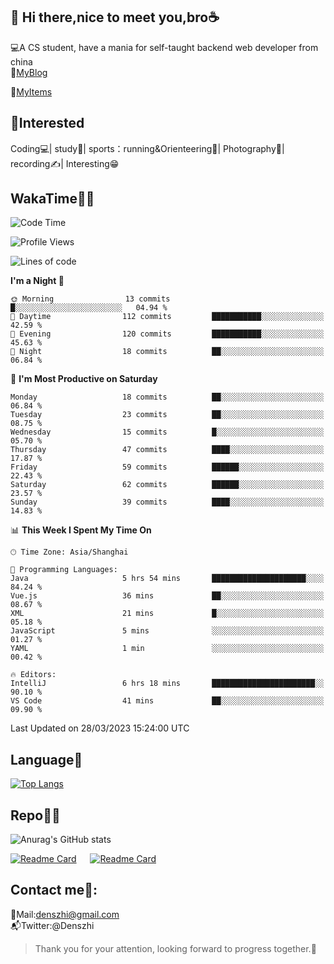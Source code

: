 👋 Hi there,nice to meet you,bro☕
---
💻A CS student, have a mania for self-taught backend web developer from china   
📌[MyBlog](https://github.com/HealUP/MyBlog)

📌[MyItems](https://healup.github.io/)

 <!-- waka-box start -->
 <!-- waka-box end -->
 
🧲**Interested**
--
Coding💻| study📖| sports：running&Orienteering🏃‍| Photography📸| recording✍️| Interesting😁

WakaTime👨‍💻
---
<!--START_SECTION:waka-->
![Code Time](http://img.shields.io/badge/Code%20Time-9%20hrs%2027%20mins-blue)

![Profile Views](http://img.shields.io/badge/Profile%20Views-351-blue)

![Lines of code](https://img.shields.io/badge/From%20Hello%20World%20I%27ve%20Written-148.6%20thousand%20lines%20of%20code-blue)

**I'm a Night 🦉** 

```text
🌞 Morning                13 commits          █░░░░░░░░░░░░░░░░░░░░░░░░   04.94 % 
🌆 Daytime                112 commits         ███████████░░░░░░░░░░░░░░   42.59 % 
🌃 Evening                120 commits         ███████████░░░░░░░░░░░░░░   45.63 % 
🌙 Night                  18 commits          ██░░░░░░░░░░░░░░░░░░░░░░░   06.84 % 
```
📅 **I'm Most Productive on Saturday** 

```text
Monday                   18 commits          ██░░░░░░░░░░░░░░░░░░░░░░░   06.84 % 
Tuesday                  23 commits          ██░░░░░░░░░░░░░░░░░░░░░░░   08.75 % 
Wednesday                15 commits          █░░░░░░░░░░░░░░░░░░░░░░░░   05.70 % 
Thursday                 47 commits          ████░░░░░░░░░░░░░░░░░░░░░   17.87 % 
Friday                   59 commits          ██████░░░░░░░░░░░░░░░░░░░   22.43 % 
Saturday                 62 commits          ██████░░░░░░░░░░░░░░░░░░░   23.57 % 
Sunday                   39 commits          ████░░░░░░░░░░░░░░░░░░░░░   14.83 % 
```


📊 **This Week I Spent My Time On** 

```text
🕑︎ Time Zone: Asia/Shanghai

💬 Programming Languages: 
Java                     5 hrs 54 mins       █████████████████████░░░░   84.24 % 
Vue.js                   36 mins             ██░░░░░░░░░░░░░░░░░░░░░░░   08.67 % 
XML                      21 mins             █░░░░░░░░░░░░░░░░░░░░░░░░   05.18 % 
JavaScript               5 mins              ░░░░░░░░░░░░░░░░░░░░░░░░░   01.27 % 
YAML                     1 min               ░░░░░░░░░░░░░░░░░░░░░░░░░   00.42 % 

🔥 Editors: 
IntelliJ                 6 hrs 18 mins       ███████████████████████░░   90.10 % 
VS Code                  41 mins             ██░░░░░░░░░░░░░░░░░░░░░░░   09.90 % 
```


 Last Updated on 28/03/2023 15:24:00 UTC
<!--END_SECTION:waka-->

Language🚀
---
[![Top Langs](https://github-readme-stats.vercel.app/api/top-langs/?username=HealUP&layout=compact&hide_border=true)](https://github.com/HealUP)

Repo🧑‍💻
---
![Anurag's GitHub stats](https://github-readme-stats.vercel.app/api?username=HealUP&count_private=true&show_icons=true&theme=gruvbox&hide_border=true) 

[![Readme Card](https://github-readme-stats.vercel.app/api/pin/?username=HealUP&repo=InternetEy&theme=transparent)](https://github.com/HealUP/InternetEy) &emsp;
[![Readme Card](https://github-readme-stats.vercel.app/api/pin/?username=HealUP&repo=CampusExperience&theme=transparent)](https://github.com/HealUP/CampusExperience)


Contact me📱:
---
📮Mail:denszhi@gmail.com  
📬Twitter:@Denszhi  

> Thank you for your attention, looking forward to progress together.🎉
